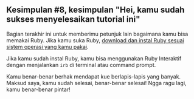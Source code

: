 ## Kesimpulan \#8, kesimpulan "Hei, kamu sudah sukses menyelesaikan tutorial ini"

Bagian terakhir ini untuk memberimu petunjuk lain bagaimana kamu bisa memakai Ruby. Jika kamu suka Ruby, [download dan instal Ruby sesuai sistem operasi yang kamu pakai](http://nyan.catcyb.org/mengenal-ruby/coba-coba-sendiri.html).

Jika kamu sudah instal Ruby, kamu bisa menggunakan Ruby Interaktif dengan menjalankan `irb` di terminal atau command prompt.

Kamu benar-benar berhak mendapat kue berlapis-lapis yang banyak. Maksud saya, kamu sudah selesai, benar-benar selesai! Ngga ragu lagi, kamu benar-benar pintar!